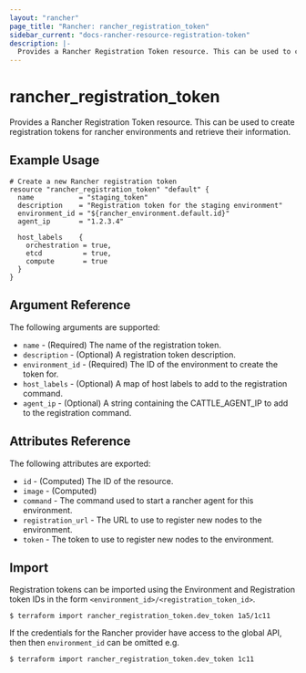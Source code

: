 ```yaml
---
layout: "rancher"
page_title: "Rancher: rancher_registration_token"
sidebar_current: "docs-rancher-resource-registration-token"
description: |-
  Provides a Rancher Registration Token resource. This can be used to create registration tokens for rancher environments and retrieve their information.
---
```


# rancher\_registration\_token

Provides a Rancher Registration Token resource. This can be used to create registration tokens for rancher environments and retrieve their information.

## Example Usage

```hcl
# Create a new Rancher registration token
resource "rancher_registration_token" "default" {
  name           = "staging_token"
  description    = "Registration token for the staging environment"
  environment_id = "${rancher_environment.default.id}"
  agent_ip       = "1.2.3.4"

  host_labels    {
    orchestration = true,
    etcd          = true,
    compute       = true
  }
}
```

## Argument Reference

The following arguments are supported:

* `name` - (Required) The name of the registration token.
* `description` - (Optional) A registration token description.
* `environment_id` - (Required) The ID of the environment to create the token for.
* `host_labels` - (Optional) A map of host labels to add to the registration command.
* `agent_ip` - (Optional) A string containing the CATTLE_AGENT_IP to add to the registration command.

## Attributes Reference

The following attributes are exported:

* `id` - (Computed) The ID of the resource.
* `image` - (Computed)
* `command` - The command used to start a rancher agent for this environment.
* `registration_url` - The URL to use to register new nodes to the environment.
* `token` - The token to use to register new nodes to the environment.

## Import

Registration tokens can be imported using the Environment and Registration token
IDs in the form `<environment_id>/<registration_token_id>`.

```
$ terraform import rancher_registration_token.dev_token 1a5/1c11
```

If the credentials for the Rancher provider have access to the global API, then
then `environment_id` can be omitted e.g.

```
$ terraform import rancher_registration_token.dev_token 1c11
```
